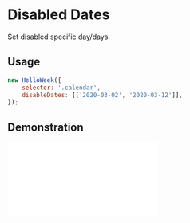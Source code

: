# Disabled Dates

Set disabled specific day/days.

## Usage

```js
new HelloWeek({
    selector: '.calendar',
    disableDates: [['2020-03-02', '2020-03-12']],
});
```

## Demonstration

<iframe
    src="docs/v2/demos/disabled-dates.html"
    frameborder="no"
    allowfullscreen="allowfullscreen">
</iframe>
